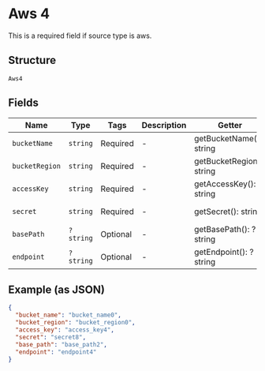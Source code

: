 
# Aws 4

This is a required field if source type is aws.

## Structure

`Aws4`

## Fields

| Name | Type | Tags | Description | Getter | Setter |
|  --- | --- | --- | --- | --- | --- |
| `bucketName` | `string` | Required | - | getBucketName(): string | setBucketName(string bucketName): void |
| `bucketRegion` | `string` | Required | - | getBucketRegion(): string | setBucketRegion(string bucketRegion): void |
| `accessKey` | `string` | Required | - | getAccessKey(): string | setAccessKey(string accessKey): void |
| `secret` | `string` | Required | - | getSecret(): string | setSecret(string secret): void |
| `basePath` | `?string` | Optional | - | getBasePath(): ?string | setBasePath(?string basePath): void |
| `endpoint` | `?string` | Optional | - | getEndpoint(): ?string | setEndpoint(?string endpoint): void |

## Example (as JSON)

```json
{
  "bucket_name": "bucket_name0",
  "bucket_region": "bucket_region0",
  "access_key": "access_key4",
  "secret": "secret8",
  "base_path": "base_path2",
  "endpoint": "endpoint4"
}
```


